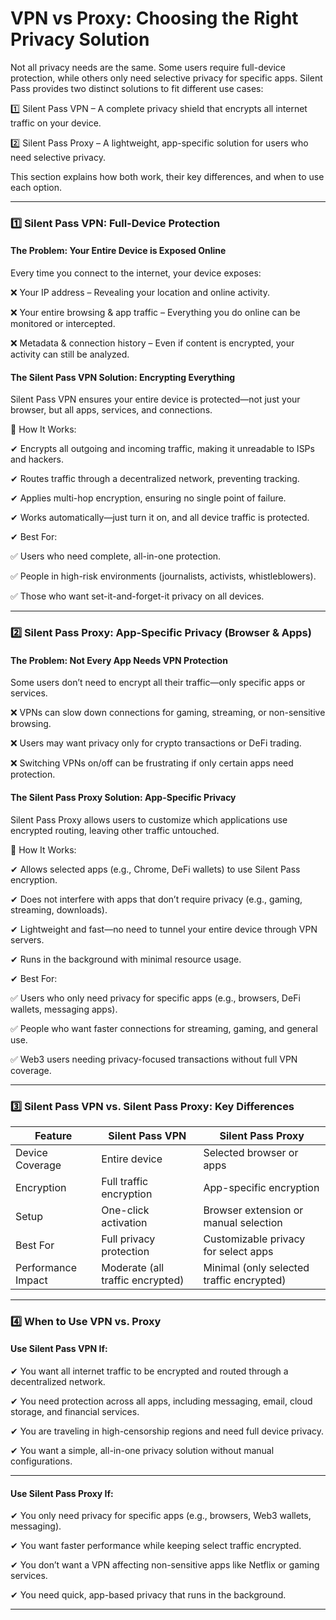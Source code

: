 # VPN vs Proxy: Choosing the Right Privacy Solution

Not all privacy needs are the same. Some users require full-device protection, while others only need selective privacy for specific apps. Silent Pass provides two distinct solutions to fit different use cases:



1️⃣ Silent Pass VPN – A complete privacy shield that encrypts all internet traffic on your device.

2️⃣ Silent Pass Proxy – A lightweight, app-specific solution for users who need selective privacy.



This section explains how both work, their key differences, and when to use each option.

***

### 1️⃣ Silent Pass VPN: Full-Device Protection

#### The Problem: Your Entire Device is Exposed Online

Every time you connect to the internet, your device exposes:

❌ Your IP address – Revealing your location and online activity.

❌ Your entire browsing & app traffic – Everything you do online can be monitored or intercepted.

❌ Metadata & connection history – Even if content is encrypted, your activity can still be analyzed.



#### The Silent Pass VPN Solution: Encrypting Everything

Silent Pass VPN ensures your entire device is protected—not just your browser, but all apps, services, and connections.

🔹 How It Works:

✔ Encrypts all outgoing and incoming traffic, making it unreadable to ISPs and hackers.

✔ Routes traffic through a decentralized network, preventing tracking.

✔ Applies multi-hop encryption, ensuring no single point of failure.

✔ Works automatically—just turn it on, and all device traffic is protected.



✔ Best For:

✅ Users who need complete, all-in-one protection.

✅ People in high-risk environments (journalists, activists, whistleblowers).

✅ Those who want set-it-and-forget-it privacy on all devices.

***

### 2️⃣ Silent Pass Proxy: App-Specific Privacy (Browser & Apps)

#### The Problem: Not Every App Needs VPN Protection

Some users don’t need to encrypt all their traffic—only specific apps or services.

❌ VPNs can slow down connections for gaming, streaming, or non-sensitive browsing.

❌ Users may want privacy only for crypto transactions or DeFi trading.

❌ Switching VPNs on/off can be frustrating if only certain apps need protection.

#### &#x20;The Silent Pass Proxy Solution: App-Specific Privacy

Silent Pass Proxy allows users to customize which applications use encrypted routing, leaving other traffic untouched.

🔹 How It Works:

✔ Allows selected apps (e.g., Chrome, DeFi wallets) to use Silent Pass encryption.

✔ Does not interfere with apps that don’t require privacy (e.g., gaming, streaming, downloads).

✔ Lightweight and fast—no need to tunnel your entire device through VPN servers.

✔ Runs in the background with minimal resource usage.



✔ Best For:

✅ Users who only need privacy for specific apps (e.g., browsers, DeFi wallets, messaging apps).

✅ People who want faster connections for streaming, gaming, and general use.

✅ Web3 users needing privacy-focused transactions without full VPN coverage.

***

### 3️⃣ Silent Pass VPN vs. Silent Pass Proxy: Key Differences

| Feature            | Silent Pass VPN                  | Silent Pass Proxy                         |
| ------------------ | -------------------------------- | ----------------------------------------- |
| Device Coverage    | Entire device                    | Selected browser or apps                  |
| Encryption         | Full traffic encryption          | App-specific encryption                   |
| Setup              | One-click activation             | Browser extension or manual selection     |
| Best For           | Full privacy protection          | Customizable privacy for select apps      |
| Performance Impact | Moderate (all traffic encrypted) | Minimal (only selected traffic encrypted) |

***

### 4️⃣ When to Use VPN vs. Proxy

#### Use Silent Pass VPN If:

✔ You want all internet traffic to be encrypted and routed through a decentralized network.

✔ You need protection across all apps, including messaging, email, cloud storage, and financial services.

✔ You are traveling in high-censorship regions and need full device privacy.

✔ You want a simple, all-in-one privacy solution without manual configurations.

***

#### Use Silent Pass Proxy If:

✔ You only need privacy for specific apps (e.g., browsers, Web3 wallets, messaging).

✔ You want faster performance while keeping select traffic encrypted.

✔ You don’t want a VPN affecting non-sensitive apps like Netflix or gaming services.

✔ You need quick, app-based privacy that runs in the background.

***

